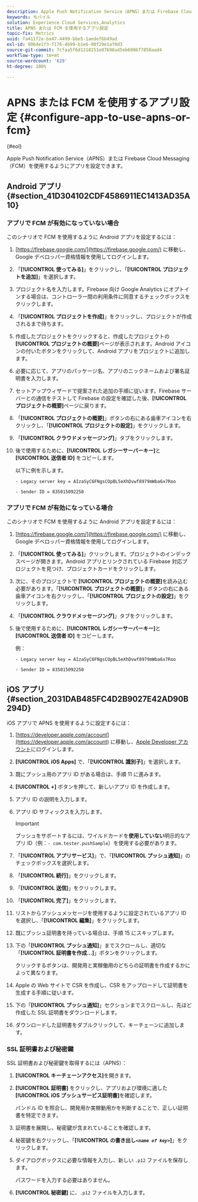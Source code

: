 ```yaml
---
description: Apple Push Notification Service（APNS）または Firebase Cloud Messaging（FCM）を使用するようにアプリを設定できます。
keywords: モバイル
solution: Experience Cloud Services,Analytics
title: APNS または FCM を使用するアプリ設定
topic-fix: Metrics
uuid: fa411f2a-ba47-4499-bbe5-1aedef6b49ad
exl-id: 9064e1f3-f176-4699-b1e6-90f29e1af0d3
source-git-commit: 7cfaa5f6d1318151e87698a45eb6006f7850aad4
workflow-type: tm+mt
source-wordcount: '629'
ht-degree: 100%

---
```


# APNS または FCM を使用するアプリ設定 {#configure-app-to-use-apns-or-fcm}

{#eol}

Apple Push Notification Service（APNS）または Firebase Cloud Messaging（FCM）を使用するようにアプリを設定できます。

## Android アプリ {#section_41D304102CDF4586911EC1413AD35A10}

### アプリで FCM が有効になっていない場合

このシナリオで FCM を使用するように Android アプリを設定するには：

1. [https://firebase.google.com/](https://firebase.google.com/) に移動し、Google デベロッパー資格情報を使用してログインします。

1. 「**[!UICONTROL 使ってみる]**」をクリックし、「**[!UICONTROL プロジェクトを追加]**」を選択します。

1. プロジェクト名を入力します。Firebase 向け Google Analytics にオプトインする場合は、コントローラー間の利用条件に同意するチェックボックスをクリックします。

1. 「**[!UICONTROL プロジェクトを作成]**」をクリックし、プロジェクトが作成されるまで待ちます。

1. 作成したプロジェクトをクリックすると、作成したプロジェクトの **[!UICONTROL プロジェクトの概要]**&#x200B;ページが表示されます。Android アイコンの付いたボタンをクリックして、Android アプリをプロジェクトに追加します。

1. 必要に応じて、アプリのパッケージ名、アプリのニックネームおよび署名証明書を入力します。

1. セットアップウィザードで提案された追加の手順に従います。Firebase サーバーとの通信をテストして Firebase の設定を確認した後、**[!UICONTROL プロジェクトの概要]**&#x200B;ページに戻ります。

1. 「**[!UICONTROL プロジェクトの概要]**」ボタンの右にある歯車アイコンを右クリックし、「**[!UICONTROL プロジェクトの設定]**」をクリックします。

1. 「**[!UICONTROL クラウドメッセージング]**」タブをクリックします。

1. 後で使用するために、**[!UICONTROL レガシーサーバーキー]**&#x200B;と&#x200B;**[!UICONTROL 送信者 ID]** をコピーします。

   以下に例を示します。

   ```
   - Legacy server key = AIzaSyC6FNgsCOpBL5eXhDvwf8979mWba6x7Roo
   ```

   ```
   - Sender ID = 835015092250
   ```

### アプリで FCM が有効になっている場合

このシナリオで FCM を使用するように Android アプリを設定するには：

1. [https://firebase.google.com/](https://firebase.google.com/) に移動し、Google デベロッパー資格情報を使用してログインします。

1. 「**[!UICONTROL 使ってみる]**」クリックします。プロジェクトのインデックスページが開きます。Android アプリとリンクされている Firebase 対応プロジェクトを見つけ、プロジェクトカードをクリックします。

1. 次に、そのプロジェクトで **[!UICONTROL プロジェクトの概要]**&#x200B;を読み込む必要があります。「**[!UICONTROL プロジェクトの概要]**」ボタンの右にある歯車アイコンを右クリックし、「**[!UICONTROL プロジェクトの設定]**」をクリックします。

1. 「**[!UICONTROL クラウドメッセージング]**」タブをクリックします。

1. 後で使用するために、**[!UICONTROL レガシーサーバーキー]**&#x200B;と&#x200B;**[!UICONTROL 送信者 ID]** をコピーします。

   例：

   ```
   - Legacy server key = AIzaSyC6FNgsCOpBL5eXhDvwf8979mWba6x7Roo
   ```

   ```
   - Sender ID = 835015092250
   ```



## iOS アプリ {#section_2031DAB485FC4D2B9027E42AD90B294D}

iOS アプリで APNS を使用するように設定するには：

1. [https://developer.apple.com/account](https://developer.apple.com/account) に移動し、[Apple Developer アカウント](https://developer.apple.com/account)にログインします。
1. **[!UICONTROL iOS Apps]** で、「**[!UICONTROL 識別子]**」を選択します。
1. 既にプッシュ用のアプリ ID がある場合は、手順 11 に進みます。
1. **[!UICONTROL +]** ボタンを押して、新しいアプリ ID を作成します。
1. アプリ ID の説明を入力します。
1. アプリ ID サフィックスを入力します。

   >[!IMPORTANT]
   >
   >プッシュをサポートするには、ワイルドカードを&#x200B;**使用していない**&#x200B;明示的なアプリ ID（例：`- com.tester.pushSample`）を使用する必要があります。

1. 「**[!UICONTROL アプリサービス]**」で、「**[!UICONTROL プッシュ通知]**」のチェックボックスを選択します。
1. 「**[!UICONTROL 続行]**」をクリックします。
1. 「**[!UICONTROL 送信]**」をクリックします。
1. 「**[!UICONTROL 完了]**」をクリックします。
1. リストからプッシュメッセージを使用するように設定されているアプリ ID を選択し、「**[!UICONTROL 編集]**」をクリックします。
1. 既にプッシュ証明書を持っている場合は、手順 15 にスキップします。
1. 下の「**[!UICONTROL プッシュ通知]**」までスクロールし、適切な 「**[!UICONTROL 証明書を作成...]**」ボタンをクリックします。

   クリックするボタンは、開発用と実稼働用のどちらの証明書を作成するかによって異なります。
1. Apple の Web サイトで CSR を作成し、CSR をアップロードして証明書を生成する手順に従います。
1. 下の「**[!UICONTROL プッシュ通知]**」セクションまでスクロールし、先ほど作成した SSL 証明書をダウンロードします。
1. ダウンロードした証明書をダブルクリックして、キーチェーンに追加します。

### SSL 証明書および秘密鍵

SSL 証明書および秘密鍵を取得するには（APNS）：

1. **[!UICONTROL キーチェーンアクセス]**&#x200B;を開きます。
1. **[!UICONTROL 証明書]** をクリックし、アプリおよび環境に適した&#x200B;**[!UICONTROL iOS プッシュサービス証明書]**&#x200B;を確認します。

   バンドル ID を照合し、開発用か実稼動用かを判断することで、正しい証明書を特定できます。

1. 証明書を展開し、秘密鍵が含まれていることを確認します。
1. 秘密鍵を右クリックし、「**[!UICONTROL の書き出し&#x200B;*`<name of key>`*]**」をクリックします。
1. ダイアログボックスに必要な情報を入力し、新しい `.p12` ファイルを保存します。

   パスワードを入力する必要はありません。

1. **[!UICONTROL 秘密鍵]** に、`.p12` ファイルを入力します。
